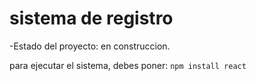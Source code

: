 <h1>sistema de registro</h1>

-Estado del proyecto: en construccion.

para ejecutar el sistema, debes poner:
``npm install react``
